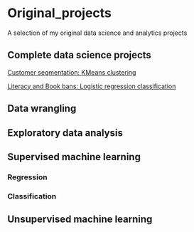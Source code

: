 # Original_projects
A selection of my original data science and analytics projects

## Complete data science projects 
[Customer segmentation:  KMeans clustering](./capstone)   
       
[Literacy and Book bans:  Logistic regression classification](./full_literacy_project)

## Data wrangling

## Exploratory data analysis

## Supervised machine learning 

### Regression

### Classification

## Unsupervised machine learning
